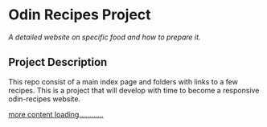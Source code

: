 # Odin Recipes Project
_A detailed website on specific food and how to prepare it._ 

## Project Description
This repo consist of a main index page and folders with links to a few recipes. This is a project that will develop with time to become a responsive odin-recipes website.

<a href='https://github.com/miraclemoses/odin-recipes/edit/main/README.md'>more content loading............</a>
